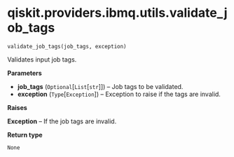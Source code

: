 <span id="qiskit-providers-ibmq-utils-validate-job-tags" />

# qiskit.providers.ibmq.utils.validate\_job\_tags

<span id="undefined" />

`validate_job_tags(job_tags, exception)`

Validates input job tags.

**Parameters**

*   **job\_tags** (`Optional`\[`List`\[`str`]]) – Job tags to be validated.
*   **exception** (`Type`\[`Exception`]) – Exception to raise if the tags are invalid.

**Raises**

**Exception** – If the job tags are invalid.

**Return type**

`None`
